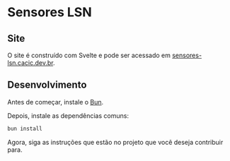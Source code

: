 # Sensores LSN

## Site

O site é construído com Svelte e pode ser acessado em [sensores-lsn.cacic.dev.br](https://sensores-lsn.cacic.dev.br).

## Desenvolvimento

Antes de começar, instale o [Bun](https://bun.sh/).

Depois, instale as dependências comuns:

```bash
bun install
```

Agora, siga as instruções que estão no projeto que você deseja contribuir para.
